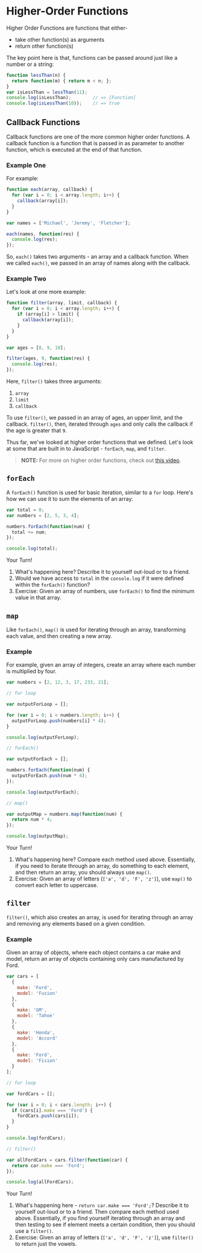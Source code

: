 # Higher-Order Functions

Higher Order Functions are functions that either-

- take other function(s) as arguments
- return other function(s)

The key point here is that, functions can be passed around just like a number or a string:

```javascript
function lessThan(n) {
  return function(m) { return m < n; };
}
var isLessThan = lessThan(11);
console.log(isLessThan);        // => [Function]
console.log(isLessThan(10));    // => true
```

## Callback Functions

Callback functions are one of the more common higher order functions. A callback function is a function that is passed in as parameter to another function, which is executed at the end of that function.

### Example One

For example:

```javascript
function each(array, callback) {
  for (var i = 0; i < array.length; i++) {
    callback(array[i]);
  }
}

var names = ['Michael', 'Jeremy', 'Fletcher'];

each(names, function(res) {
  console.log(res);
});
```

So, `each()` takes two arguments - an array and a callback function. When we called `each()`, we passed in an array of names along with the callback.

### Example Two

Let's look at one more example:

```javascript
function filter(array, limit, callback) {
  for (var i = 0; i < array.length; i++) {
    if (array[i] > limit) {
      callback(array[i]);
    }
  }
}

var ages = [8, 9, 10];

filter(ages, 9, function(res) {
  console.log(res);
});
```

Here, `filter()` takes three arguments:

1. `array`
1. `limit`
1. `callback`

To use `filter()`, we passed in an array of ages, an upper limit, and the callback. `filter()`, then, iterated through `ages` and only calls the callback if the age is greater that `9`.

Thus far, we've looked at higher order functions that we defined. Let's look at some that are built in to JavaScript - `forEach`, `map`, and `filter`.

> **NOTE:** For more on higher order functions, check out [this video](https://www.youtube.com/watch?v=BMUiFMZr7vk).

## `forEach`

A `forEach()` function is used for basic iteration, similar to a `for` loop. Here's how we can use it to sum the elements of an array:

```javascript
var total = 0;
var numbers = [2, 5, 3, 4];

numbers.forEach(function(num) {
  total += num;
});

console.log(total);
```

Your Turn!

1. What's happening here? Describe it to yourself out-loud or to a friend.
1. Would we have access to `total` in the `console.log` if it were defined within the `forEach()` function?
1. Exercise: Given an array of numbers, use `forEach()` to find the minimum value in that array.

## `map`

Like `forEach()`, `map()` is used for iterating through an array, transforming each value, and then creating a new array.

### Example

For example, given an array of integers, create an array where each number is multiplied by four.

```javascript
var numbers = [2, 12, 3, 17, 233, 21];

// for loop

var outputForLoop = [];

for (var i = 0; i < numbers.length; i++) {
  outputForLoop.push(numbers[i] * 4);
}

console.log(outputForLoop);

// forEach()

var outputForEach = [];

numbers.forEach(function(num) {
  outputForEach.push(num * 4);
});

console.log(outputForEach);

// map()

var outputMap = numbers.map(function(num) {
  return num * 4;
});

console.log(outputMap);
```

Your Turn!

1. What's happening here? Compare each method used above. Essentially, if you need to iterate through an array, do something to each element, and then return an array, you should always use `map()`.
1. Exercise: Given an array of letters (`['a', 'd', 'F', 'z']`), use `map()`  to convert each letter to uppercase.

## `filter`

`filter()`, which also creates an array, is used for iterating through an array and removing any elements based on a given condition.

### Example

Given an array of objects, where each object contains a car make and model, return an array of objects containing only cars manufactured by Ford.

```javascript
var cars = [
  {
    make: 'Ford',
    model: 'Fusion'
  },
  {
    make: 'GM',
    model: 'Tahoe'
  },
  {
    make: 'Honda',
    model: 'Accord'
  },
  {
    make: 'Ford',
    model: 'Fision'
  }
];

// for loop

var fordCars = [];

for (var i = 0; i < cars.length; i++) {
  if (cars[i].make === 'Ford') {
    fordCars.push(cars[i]);
  }
}

console.log(fordCars);

// filter()

var allFordCars = cars.filter(function(car) {
  return car.make === 'Ford';
});

console.log(allFordCars);
```

Your Turn!

1. What's happening here - `return car.make === 'Ford';`? Describe it to yourself out-loud or to a friend. Then compare each method used above. Essentially, if you find yourself iterating through an array and then testing to see if element meets a certain condition, then you should use a `filter()`.
1. Exercise: Given an array of letters (`['a', 'd', 'F', 'z']`), use `filter()`  to return just the vowels.

